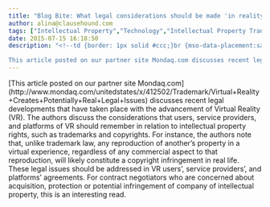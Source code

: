```yaml
---
title: "Blog Bite: What legal considerations should be made 'in reality' when contemplating using or providing virtual reality products?"
author: alina@clausehound.com
tags: ["Intellectual Property","Technology","Intellectual Property Transfer","Licence Restrictions","Blog Bites","Mondaq","USA"]
date: 2015-07-15 16:18:50
description: "<!--td {border: 1px solid #ccc;}br {mso-data-placement:same-cell;}-->

This article posted on our partner site Mondaq.com discusses recent legal developments that have taken place with the advanceme..."
---
```


<!--td {border: 1px solid #ccc;}br {mso-data-placement:same-cell;}-->[This article posted on our partner site Mondaq.com](http://www.mondaq.com/unitedstates/x/412502/Trademark/Virtual+Reality+Creates+Potentially+Real+Legal+Issues) discusses recent legal developments that have taken place with the advancement of Virtual Reality (VR). The authors discuss the considerations that users, service providers, and platforms of VR should remember in relation to intellectual property rights, such as trademarks and copyrights. For instance, the authors note that, unlike trademark law, any reproduction of another’s property in a virtual experience, regardless of any commercial aspect to that reproduction, will likely constitute a copyright infringement in real life. These legal issues should be addressed in VR users’, service providers’, and platforms’ agreements. For contract negotiators who are concerned about acquisition, protection or potential infringement of company of intellectual property, this is an interesting read.